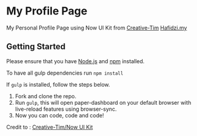# My Profile Page
My Personal Profile Page using Now UI Kit from [Creative-Tim](https://www.creative-tim.com/product/now-ui-kit)
[Hafidzi.my](https://hafidzi.my)

## Getting Started

Please ensure that you have [Node.js](https://nodejs.org/) and [npm](https://npmjs.com) installed.

To have all gulp dependencies run ```npm install```

If `gulp` is installed, follow the steps below.

1. Fork and clone the repo.
2. Run `gulp`, this will open paper-dashboard on your default browser with live-reload features using browser-sync.
3. Now you can code, code and code!

Credit to : [Creative-Tim/Now UI Kit](https://www.creative-tim.com/product/now-ui-kit)
